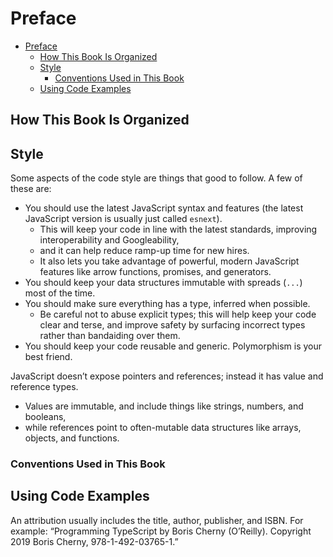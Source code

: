 # Preface

- [Preface](#preface)
  - [How This Book Is Organized](#how-this-book-is-organized)
  - [Style](#style)
    - [Conventions Used in This Book](#conventions-used-in-this-book)
  - [Using Code Examples](#using-code-examples)

## How This Book Is Organized

## Style

Some aspects of the code style are things that good to follow. A few of these
are:

- You should use the latest JavaScript syntax and features (the latest
  JavaScript version is usually just called `esnext`).
  - This will keep your code in line with the latest standards, improving
    interoperability and Googleability,
  - and it can help reduce ramp-up time for new hires.
  - It also lets you take advantage of powerful, modern JavaScript features like
    arrow functions, promises, and generators.
- You should keep your data structures immutable with spreads (`...`) most of
  the time.
- You should make sure everything has a type, inferred when possible.
  - Be careful not to abuse explicit types; this will help keep your code clear
    and terse, and improve safety by surfacing incorrect types rather than
    bandaiding over them.
- You should keep your code reusable and generic. Polymorphism is your best
  friend.

JavaScript doesn’t expose pointers and references; instead it has value and
reference types.

- Values are immutable, and include things like strings, numbers, and booleans,
- while references point to often-mutable data structures like arrays, objects,
  and functions.

### Conventions Used in This Book

## Using Code Examples

An attribution usually includes the title, author, publisher, and ISBN. For
example: “Programming TypeScript by Boris Cherny (O’Reilly). Copyright 2019
Boris Cherny, 978-1-492-03765-1.”
